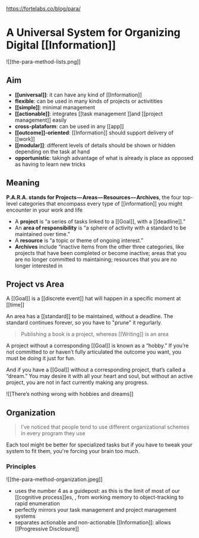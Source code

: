 https://fortelabs.co/blog/para/

# A Universal System for Organizing Digital [[Information]]

![[the-para-method-lists.png]]

## Aim

- **[[universal]]**: it can have any kind of [[Information]]
- **flexible**: can be used in many kinds of projects or activitities
- **[[simple]]**: minimal management
- **[[actionable]]**: integrates [[task management ]]and [[project management]] easily
- **cross-plataform**: can be used in any [[app]]
- **[[outcome]]-oriented**: [[Information]] should support delivery of [[work]]
- **[[modular]]**: different levels of details should be shown or hidden depending on the task at hand
- **opportunistic**: takingh advantage of what is already is place as opposed as having to learn new tricks

## Meaning

**P.A.R.A. stands for Projects — Areas — Resources — Archives**, the four top-level categories that encompass every type of [[information]] you might encounter in your work and life

- A **project** is “a series of tasks linked to a [[Goal]], with a [[deadline]].”
- An **area of responsibility** is “a sphere of activity with a standard to be maintained over time.”
- A **resource** is “a topic or theme of ongoing interest.”
- **Archives** include “inactive items from the other three categories, like projects that have been completed or become inactive; areas that you are no longer committed to maintaining; resources that you are no longer interested in

## Project vs Area

A [[Goal]] is a [[discrete event]] hat will happen in a specific moment at [[time]]

An area has a [[standard]] to be maintained, without a deadline. The standard continues forever, so you have to "prune" it regurlarly.

> Publishing a book is a project, whereas [[Writing]] is an area

A project without a corresponding [[Goal]] is known as a “hobby.” If you’re not committed to or haven’t fully articulated the outcome you want, you must be doing it just for fun.

And if you have a [[Goal]] without a corresponding project, that’s called a “dream.” You may desire it with all your heart and soul, but without an active project, you are not in fact currently making any progress.

![[There’s nothing wrong with hobbies and dreams]]

## Organization

> I’ve noticed that people tend to use different organizational schemes in every program they use

Each tool might be better for specialized tasks but if you have to tweak your system to fit them, you're forcing your brain too much. 

### Principles

![[the-para-method-organization.jpeg]]

- uses the number 4 as a guidepost: as this is the limit of most of our [[cognitive process]]es, , from working memory to object-tracking to rapid enumeration
-  perfectly mirrors your task management and project management systems
-  separates actionable and non-actionable [[Information]]: allows [[Progressive Disclosure]]